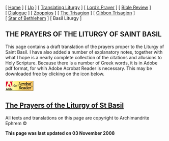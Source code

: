 \[ [Home](index.md) \] \[ [Up](obiter_scripta.md) \] \[ [Translating Liturgy](translating_liturgy.md) \] \[ [Lord’s Prayer](lord%27s_prayer.md) \] \[ [Bible Review](bible_review.md) \] \[ [Dialogue](dialogue.md) \] \[ [Zoopoios](zoopoios.md) \] \[ [The Trisagion](the_trisagion.md) \] \[ [Gibbon Trisagion](gibbon_trisagion.md) \] \[ [Star of Bethlehem](Star%20of%20Bethlehem.md) \] \[ Basil Liturgy \]

THE PRAYERS OF THE LITURGY OF SAINT BASIL
-----------------------------------------

This page contains a draft translation of the prayers proper to the Liturgy of Saint Basil. I have also added a number of explanatory notes, together with what I hope is a nearly complete collection of the citations and allusions to Holy Scripture. Because there is a number of Greek words, it is in Adobe pdf format, for whih Adobe Acrobat Reader is necessary. This may be downloaded free by clicking on the icon below.

<span style="mso-bidi-font-size: 10.0pt; font-family: Book Antiqua; Translating
Liturgy&lt;/a&gt;&lt;/span&gt;&lt;/font&gt;&lt;/p&gt;
&lt;p&gt;&lt;font size="> [<img src="getacro.gif" width="88" height="31" />](http://www.adobe.com)</span>

[The Prayers of the Liturgy of St Basil](Basil%20noted%5B3%5D.pdf)
------------------------------------------------------------------

All texts and translations on this page are copyright to
Archimandrite Ephrem ©

**This page was last updated on 03 November 2008**
